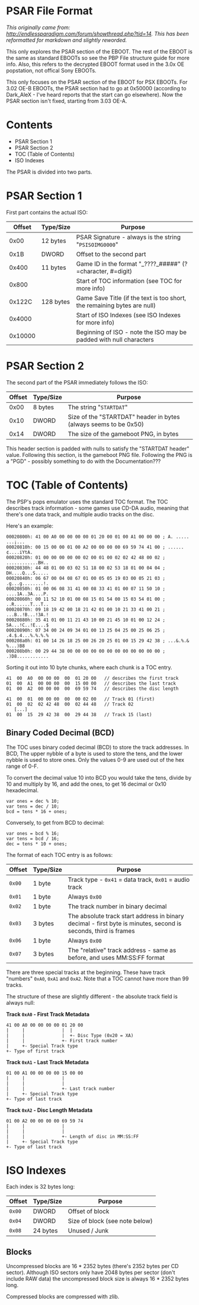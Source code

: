 # PSAR File Format

*This originally came from: http://endlessparadigm.com/forum/showthread.php?tid=14. This has been reformatted for markdown and slightly reworded.*

This only explores the PSAR section of the EBOOT.  The rest of the EBOOT is the same as standard EBOOTs so see the PBP File structure guide for more info.  Also, this refers to the decrypted EBOOT format used in the 3.0x OE popstation, not offical Sony EBOOTs.

This only focuses on the PSAR section of the EBOOT for PSX EBOOTs.  For 3.02 OE-B EBOOTs, the PSAR section had to go at 0x50000 (according to Dark_AleX - I've heard reports that the start can go elsewhere).  Now the PSAR section isn't fixed, starting from 3.03 OE-A.

# Contents

* PSAR Section 1
* PSAR Section 2
* TOC (Table of Contents)
* ISO Indexes

The PSAR is divided into two parts.

# PSAR Section 1

First part contains the actual ISO:

 Offset  | Type/Size  | Purpose                                                               
---------|------------|----------------------------------------------------------------------
 0x00	 | 12 bytes   | PSAR Signature - always is the string "`PSISOIMG0000`"                 
 0x1B	 | DWORD	  | Offset to the second part                                            
 0x400	 | 11 bytes   |	Game ID in the format "\_????\_#####" (?=character, #=digit)
 0x800	 |            | Start of TOC information (see TOC for more info)
 0x122C  | 128 bytes  | Game Save Title (if the text is too short, the remaining bytes are null)
 0x4000  |            | Start of ISO Indexes (see ISO Indexes for more info)
 0x10000 |            |	Beginning of ISO - note the ISO may be padded with null characters

# PSAR Section 2

The second part of the PSAR immediately follows the ISO:

Offset	| Type/Size  | Purpose
--------|------------|----------------------------------------------------------------------
0x00	| 8 bytes	 | The string "`STARTDAT`"
0x10	| DWORD      | Size of the "STARTDAT" header in bytes (always seems to be 0x50)
0x14	| DWORD      | The size of the gameboot PNG, in bytes

This header section is padded with nulls to satisfy the "STARTDAT header" value.  Following this section, is the gameboot PNG file.  Following the PNG is a "PGD" - possibly something to do with the Documentation???

# TOC (Table of Contents)

The PSP's pops emulator uses the standard TOC format.  The TOC describes track information - some games use CD-DA audio, meaning that there's one data track, and multiple audio tracks on the disc.

Here's an example:

```
00020800h: 41 00 A0 00 00 00 00 01 20 00 01 00 A1 00 00 00 ; A. ..... ...¡...
00020810h: 00 15 00 00 01 00 A2 00 00 00 00 69 59 74 41 00 ; ......¢....iYtA.
00020820h: 01 00 00 00 00 00 02 00 01 00 02 02 42 48 00 02 ; ............BH..
00020830h: 44 48 01 00 03 02 51 18 00 02 53 18 01 00 04 04 ; DH....Q...S.....
00020840h: 06 67 00 04 08 67 01 00 05 05 19 03 00 05 21 03 ; .g...g........!.
00020850h: 01 00 06 08 31 41 00 08 33 41 01 00 07 11 50 10 ; ....1A..3A....P.
00020860h: 00 11 52 10 01 00 08 15 01 54 00 15 03 54 01 00 ; ..R......T...T..
00020870h: 09 18 19 42 00 18 21 42 01 00 10 21 33 41 00 21 ; ...B..!B...!3A.!
00020880h: 35 41 01 00 11 21 43 10 00 21 45 10 01 00 12 24 ; 5A...!C..!E....$
00020890h: 07 34 00 24 09 34 01 00 13 25 04 25 00 25 06 25 ; .4.$.4...%.%.%.%
000208a0h: 01 00 14 26 18 25 00 26 20 25 01 00 15 29 42 38 ; ...&.%.& %...)B8
000208b0h: 00 29 44 38 00 00 00 00 00 00 00 00 00 00 00 00 ; .)D8............
```

Sorting it out into 10 byte chunks, where each chunk is a TOC entry.

```
41  00  A0  00 00 00  00  01 20 00   // describes the first track
01  00  A1  00 00 00  00  15 00 00   // describes the last track
01  00  A2  00 00 00  00  69 59 74   // describes the disc length

41  00  01  00 00 00  00  00 02 00   // Track 01 (first)
01  00  02  02 42 48  00  02 44 48   // Track 02
   [...]
01  00  15  29 42 38  00  29 44 38   // Track 15 (last)
```

## Binary Coded Decimal (BCD)

The TOC uses binary coded decimal (BCD) to store the track addresses. In BCD, The upper nybble of a byte is used to store the tens, and the lower nybble is used to store ones. Only the values 0-9 are used out of the hex range of 0-F.

To convert the decimal value 10 into BCD you would take the tens, divide by 10 and multiply by 16, and add the ones, to get 16 decimal or 0x10 hexadecimal.

```
var ones = dec % 10;
var tens = dec / 10;
bcd = tens * 16 + ones;
```

Conversely, to get from BCD to decimal:

```
var ones = bcd % 16;
var tens = bcd / 16;
dec = tens * 10 + ones;
```

The format of each TOC entry is as follows:

Offset	| Type/Size  | Purpose
--------|------------|----------------------------------------------------------------------
`0x00`	| 1 byte	 | Track type - `0x41` = data track, `0x01` = audio track
`0x01`	| 1 byte	 | Always `0x00`
`0x02`	| 1 byte	 | The track number in binary decimal
`0x03`	| 3 bytes	 | The absolute track start address in binary decimal - first byte is minutes, second is seconds, third is frames
`0x06`	| 1 byte	 | Always `0x00`
`0x07`	| 3 bytes	 | The "relative" track address - same as before, and uses MM:SS:FF format
  
There are three special tracks at the beginning. These have track "numbers" `0xA0`, `0xA1` and `0xA2`. Note that a TOC cannot have more than 99 tracks.

The structure of these are slightly different - the absolute track field is always null:

**Track `0xA0` - First Track Metadata**

```
41 00 A0 00 00 00 00 01 20 00
|     |              |  |
|     |              |  +- Disc Type (0x20 = XA)
|     |              +- First track number
|     +- Special Track type
+- Type of first track
```

**Track `0xA1` - Last Track Metadata**

```
01 00 A1 00 00 00 00 15 00 00
|     |              |  
|     |              |  
|     |              +- Last track number
|     +- Special Track type
+- Type of last track
```

**Track `0xA2` - Disc Length Metadata**

```
01 00 A2 00 00 00 00 69 59 74
|     |              |  
|     |              |  
|     |              +- Length of disc in MM:SS:FF
|     +- Special Track type
+- Type of last track
```


# ISO Indexes

Each index is 32 bytes long:

Offset	| Type/Size  | Purpose
--------|------------|----------------------------------------------------------------------
`0x00`	| DWORD	     | Offset of block
`0x04`	| DWORD	     | Size of block (see note below)
`0x08`  | 24 bytes   | Unused / Junk

## Blocks

Uncompressed blocks are 16 * 2352 bytes (there's 2352 bytes per CD sector). Although ISO sectors only have 2048 bytes per sector (don't include RAW data) the uncompressed block size is always 16 * 2352 bytes long.

Compressed blocks are compressed with zlib.